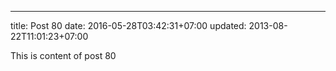 ---
title: Post 80
date: 2016-05-28T03:42:31+07:00
updated: 2013-08-22T11:01:23+07:00

This is content of post 80